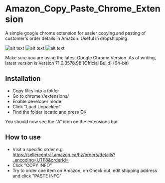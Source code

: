 # Amazon_Copy_Paste_Chrome_Extension
A simple google chrome extension for easier copying and pasting of customer's order details in Amazon. Useful in dropshipping.

![alt text](https://github.com/Amazon_Copy_Paste_Chrome_Extension/raw/master/images/extension.jpg)
![alt text](https://github.com/Amazon_Copy_Paste_Chrome_Extension/raw/master/images/amazon_order.jpg)
![alt text](https://github.com/Amazon_Copy_Paste_Chrome_Extension/raw/master/images/shipping_address.jpg)


Make sure you are using the latest Google Chrome Version. As of writing, latest version is Version 71.0.3578.98 (Official Build) (64-bit)

## Installation
* Copy files into a folder
* Go to chrome://extensions/
* Enable developer mode
* Click "Load Unpacked" 
* Find the folder locatio and press OK

You should now see the "A" icon on the extensions bar.

## How to use
* Visit a specific order e.g. https://sellercentral.amazon.ca/hz/orders/details?_encoding=UTF8&orderId=<ORDER ID>
* Click "COPY INFO" 
* Try to order one item on Amazon, on Check out, edit shipping address and click "PASTE INFO" 

